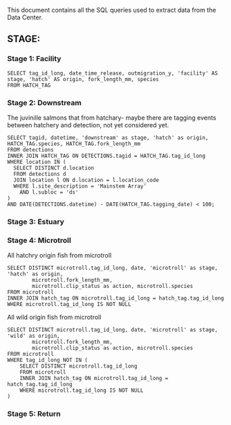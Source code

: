 This document contains all the SQL queries used to extract data from the Data Center.

## STAGE:

### Stage 1: Facility 

```
SELECT tag_id_long, date_time_release, outmigration_y, 'facility' AS stage, 'hatch' AS origin, fork_length_mm, species
FROM HATCH_TAG
```

### Stage 2: Downstream

The juvinille salmons that from hatchary- maybe there are tagging events between hatchery and detection, not yet considered yet. 

```
SELECT tagid, datetime, 'downstream' as stage, 'hatch' as origin, HATCH_TAG.species, HATCH_TAG.fork_length_mm 
FROM detections 
INNER JOIN HATCH_TAG ON DETECTIONS.tagid = HATCH_TAG.tag_id_long  
WHERE location IN (
  SELECT DISTINCT d.location 
  FROM detections d
  JOIN location l ON d.location = l.location_code
  WHERE l.site_description = 'Mainstem Array'
    AND l.subloc = 'ds'
)
AND DATE(DETECTIONS.datetime) - DATE(HATCH_TAG.tagging_date) < 100;
```
### Stage 3: Estuary


### Stage 4: Microtroll

All hatchry origin fish from microtroll
```
SELECT DISTINCT microtroll.tag_id_long, date, 'microtroll' as stage, 'hatch' as origin,
        microtroll.fork_length_mm, 
        microtroll.clip_status as action, microtroll.species
FROM microtroll 
INNER JOIN hatch_tag ON microtroll.tag_id_long = hatch_tag.tag_id_long
WHERE microtroll.tag_id_long IS NOT NULL
```

All wild origin fish from microtroll
```
SELECT DISTINCT microtroll.tag_id_long, date, 'microtroll' as stage, 'wild' as origin,
        microtroll.fork_length_mm, 
        microtroll.clip_status as action, microtroll.species
FROM microtroll 
WHERE tag_id_long NOT IN (
    SELECT DISTINCT microtroll.tag_id_long
    FROM microtroll 
    INNER JOIN hatch_tag ON microtroll.tag_id_long = hatch_tag.tag_id_long
    WHERE microtroll.tag_id_long IS NOT NULL
)
```
### Stage 5: Return
